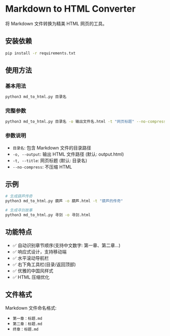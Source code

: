 # Markdown to HTML Converter

将 Markdown 文件转换为精美 HTML 网页的工具。

## 安装依赖

```bash
pip install -r requirements.txt
```

## 使用方法

### 基本用法
```bash
python3 md_to_html.py 目录名
```

### 完整参数
```bash
python3 md_to_html.py 目录名 -o 输出文件名.html -t "网页标题" --no-compress
```

### 参数说明
- `目录名`: 包含 Markdown 文件的目录路径
- `-o, --output`: 输出 HTML 文件路径 (默认: output.html)
- `-t, --title`: 网页标题 (默认: 目录名)
- `--no-compress`: 不压缩 HTML

## 示例

```bash
# 生成葫芦传奇
python3 md_to_html.py 葫芦 -o 葫芦.html -t "葫芦的传奇"

# 生成寻剑故事
python3 md_to_html.py 寻剑 -o 寻剑.html
```

## 功能特点

- ✅ 自动识别章节顺序(支持中文数字: 第一章、第二章...)
- ✅ 响应式设计，支持移动端
- ✅ 水平滚动导航栏
- ✅ 右下角工具栏(目录/返回顶部)
- ✅ 优雅的中国风样式
- ✅ HTML 压缩优化

## 文件格式

Markdown 文件命名格式:
- `第一章：标题.md`
- `第二章：标题.md`
- `终章：标题.md`